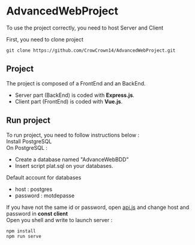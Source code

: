 # AdvancedWebProject

To use the project correctly, you need to host Server and Client

First, you need to clone project  
```
git clone https://github.com/CrowCrown14/AdvancedWebProject.git
```

## Project

The project is composed of a FrontEnd and an BackEnd.    
 - Server part (BackEnd) is coded with **Express.js**.  
 - Client part (FrontEnd) is coded with **Vue.js**.  

## Run project  

To run project, you need to follow instructions below :  
Install PostgreSQL  
On PostgreSQL :  
 - Create a database named "AdvanceWebBDD"  
 - Insert script plat.sql on your databases.  

Default account for databases  
 - host : postgres  
 - password : motdepasse  

If you have not the same id or password, open [api.js](.\Server\API\api.js) and change host and password in **const client**  
Open you shell and write to launch server :  
```
npm install  
npm run serve  
```
